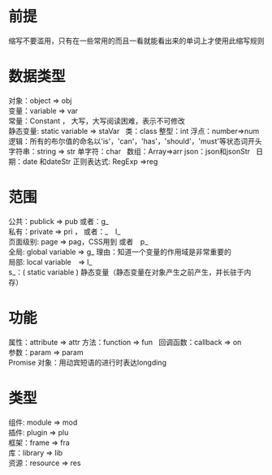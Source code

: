 # 前提
缩写不要滥用，只有在一些常用的而且一看就能看出来的单词上才使用此缩写规则
# 数据类型
对象：object => obj  
变量：variable => var  
常量：Constant ， 大写，大写阅读困难，表示不可修改  
静态变量: static variable => staVar   
类：class
整型：int 
浮点：number=>num
逻辑：所有的布尔值的命名以'is'，'can'，'has'，'should'，'must'等状态词开头  
字符串：string => str 
单字符：char   
数组：Array=>arr 
json：json和jsonStr   
日期：date 和dateStr 
正则表达式: RegExp =>reg   
# 范围
公共：publick => pub  或者：g_  
私有：private => pri  ， 或者：_　l_  
页面级别: page => pag，CSS用到 或者　p_  
全局: global variable  => g_ 理由：知道一个变量的作用域是非常重要的  
局部: local variable　=> l_  
s_：( static variable ) 静态变量（静态变量在对象产生之前产生，并长驻于内存）  
# 功能
属性：attribute => attr 
方法：function => fun   
回调函数：callback => on  
参数：param => param  
Promise 对象：用动宾短语的进行时表达longding  
# 类型
组件: module => mod  
插件: plugin => plu  
框架：frame => fra  
库：library => lib  
资源：resource => res
